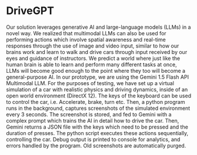 # DriveGPT
Our solution leverages generative AI and large-language models (LLMs) in a novel way. We realized that multimodal LLMs can also be used for performing actions which involve spatial awareness and real-time responses through the use of image and video input, similar to how our brains work and learn to walk and drive cars through input received by our eyes and guidance of instructors. We predict a world where just like the human brain is able to learn and perform many different tasks at once, LLMs will become good enough to the point where they too will become a general-purpose AI.
In our prototype, we are using the Gemini 1.5 Flash API Multimodal LLM. For the purposes of testing, we have set up a virtual simulation of a car with realistic physics and driving dynamics, inside of an open world environment (DirectX 12). The keys of the keyboard can be used to control the car, i.e. Accelerate, brake, turn etc. Then, a python program runs in the background, captures screenshots of the simulated environment every 3 seconds. The screenshot is stored, and fed to Gemini with a complex prompt which trains the AI in detail how to drive the car. Then, Gemini returns a JSON file with the keys which need to be pressed and the duration of presses. The python script executes these actions sequentially, controlling the car. Debug output is printed to console for analytics, and errors handled by the program. Old screenshots are automatically purged.
